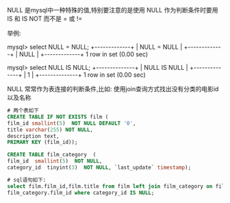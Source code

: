 NULL 是mysql中一种特殊的值,特别要注意的是使用 NULL 作为判断条件时要用 IS  和 IS NOT 而不是 = 或 !=

举例:

mysql> select NULL = NULL;
+-------------+
| NULL = NULL |
+-------------+
|        NULL |
+-------------+
1 row in set (0.00 sec)

mysql> select NULL IS NULL;
+--------------+
| NULL IS NULL |
+--------------+
|            1 |
+--------------+
1 row in set (0.00 sec)

NULL 常常作为表连接的判断条件,比如:
使用join查询方式找出没有分类的电影id以及名称

```sql
# 两个表如下
CREATE TABLE IF NOT EXISTS film (
film_id smallint(5)  NOT NULL DEFAULT '0',
title varchar(255) NOT NULL,
description text,
PRIMARY KEY (film_id));

CREATE TABLE film_category  (
film_id  smallint(5)  NOT NULL,
category_id  tinyint(3)  NOT NULL, `last_update` timestamp);

# sql语句如下:
select film.film_id,film.title from film left join film_category on film.film_id =
film_category.film_id where category_id IS NULL;
```



